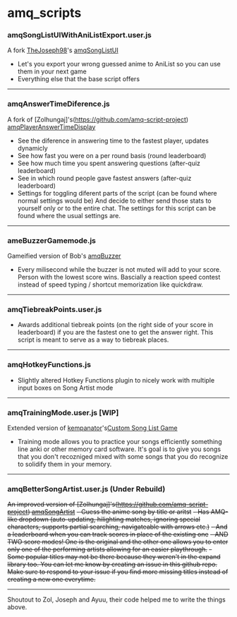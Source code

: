
# amq_scripts

### amqSongListUIWithAniListExport.user.js
A fork [TheJoseph98](https://github.com/TheJoseph98)'s [amqSongListUI](https://github.com/TheJoseph98/AMQ-Scripts/blob/master/amqSongListUI.user.js)
- Let's you export your wrong guessed anime to AniList so you can use them in your next game
- Everything else that the base script offers

---

### amqAnswerTimeDiference.js
A fork of [Zolhungaj]'s(https://github.com/amq-script-project) [amqPlayerAnswerTimeDisplay](https://github.com/amq-script-project/AMQ-Scripts/blob/master/gameplay/amqPlayerAnswerTimeDisplay.user.js)
- See the diference in answering time to the fastest player, updates dynamicly
- See how fast you were on a per round basis (round leaderboard)
- See how much time you spent answering questions (after-quiz leaderboard)
- See in which round people gave fastest answers (after-quiz leaderboard)
- Settings for toggling diferent parts of the script (can be found where normal settings would be)
And decide to either send those stats to yourself only or to the entire chat. The settings for this script can be found where the usual settings are.

---
### ameBuzzerGamemode.js
Gameified version of Bob's [amqBuzzer](https://files.catbox.moe/lipeqk.js)
- Every milisecond while the buzzer is not muted will add to your score. Person with the lowest score wins. Bascially a reaction speed contest instead of speed typing / shortcut memorization like quickdraw.

---
### amqTiebreakPoints.user.js
- Awards additional tiebreak points (on the right side of your score in leaderboard) if you are the fastest one to get the answer right. This script is meant to serve as a way to tiebreak places.

---
### amqHotkeyFunctions.js
- Slightly altered Hotkey Functions plugin to nicely work with multiple input boxes on Song Artist mode

---

### amqTrainingMode.user.js [WIP]
Extended version of [kempanator](https://github.com/kempanator)'s[Custom Song List Game](https://github.com/kempanator/amq-scripts/blob/main/amqCustomSongListGame.user.js)
- Training mode allows you to practice your songs efficiently something line anki or other memory card software. It's goal is to give you songs that you don't recozniged mixed with some songs that you do recognize to solidify them in your memory.

---

### amqBetterSongArtist.user.js (Under Rebuild)
~~An improved version of [Zolhungaj]'s(https://github.com/amq-script-project) [amqSongArtist](https://github.com/amq-script-project/AMQ-Scripts/blob/master/gameplay/amqSongArtistMode.user.js)~~
~~- Guess the anime song by title or aritst~~
~~- Has AMQ-like dropdown (auto-updating, hilighting matches, ignoring special characters, supports partial searching, navigateable with arrows etc.)~~
~~- And a leaderboard when you can track scores in place of the existing one~~
~~- AND TWO score modes! One is the original and the other one allows you to enter only one of the performing artists allowing for an easier playthrough.~~
~~- Some popular titles may not be there because they weren't in the expand library too. You can let me know by creating an issue in this github repo. Make sure to respond to your issue if you find more missing titles instead of creating a new one everytime.~~

---
Shoutout to Zol, Joseph and Ayuu, their code helped me to write the things above.

